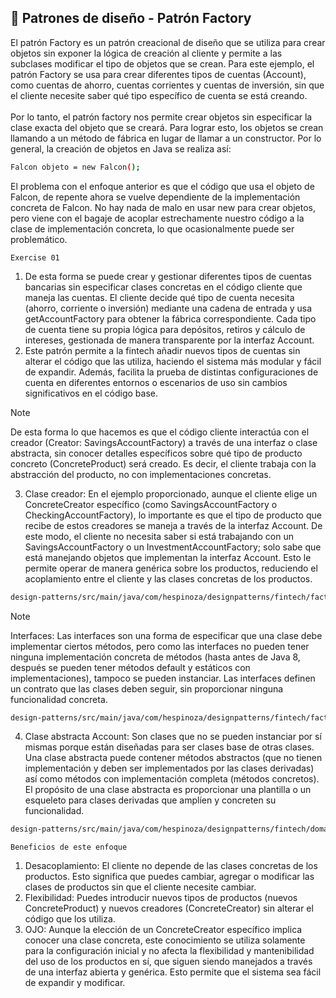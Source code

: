 ## :speech_balloon: Patrones de diseño - Patrón Factory

El patrón Factory es un patrón creacional de diseño que se utiliza para crear objetos sin exponer la lógica de creación al cliente y permite a las subclases modificar el tipo de objetos que se crean. Para este ejemplo, el patrón Factory se usa para crear diferentes tipos de cuentas (Account), como cuentas de ahorro, cuentas corrientes y cuentas de inversión, sin que el cliente necesite saber qué tipo específico de cuenta se está creando.
</br></br>
Por lo tanto, el patrón factory nos permite crear objetos sin especificar la clase exacta del objeto que se creará. Para lograr esto, los objetos se crean llamando a un método de fábrica en lugar de llamar a un constructor. Por lo general, la creación de objetos en Java se realiza así:
```sh
Falcon objeto = new Falcon();
```
El problema con el enfoque anterior es que el código que usa el objeto de Falcon, de repente ahora se vuelve dependiente de la implementación concreta de Falcon. No hay nada de malo en usar new para crear objetos, pero viene con el bagaje de acoplar estrechamente nuestro código a la clase de implementación concreta, lo que ocasionalmente puede ser problemático.

`Exercise 01`
1. De esta forma se puede crear y gestionar diferentes tipos de cuentas bancarias sin especificar clases concretas en el código cliente que maneja las cuentas. El cliente decide qué tipo de cuenta necesita (ahorro, corriente o inversión) mediante una cadena de entrada y usa getAccountFactory para obtener la fábrica correspondiente. Cada tipo de cuenta tiene su propia lógica para depósitos, retiros y cálculo de intereses, gestionada de manera transparente por la interfaz Account.
2. Este patrón permite a la fintech añadir nuevos tipos de cuentas sin alterar el código que las utiliza, haciendo el sistema más modular y fácil de expandir. Además, facilita la prueba de distintas configuraciones de cuenta en diferentes entornos o escenarios de uso sin cambios significativos en el código base.

> [!NOTE]
> De esta forma lo que hacemos es que el código cliente interactúa con el creador (Creator: SavingsAccountFactory) a través de una interfaz o clase abstracta, sin conocer detalles específicos sobre qué tipo de producto concreto (ConcreteProduct) será creado. Es decir, el cliente trabaja con la abstracción del producto, no con implementaciones concretas.

3. Clase creador: En el ejemplo proporcionado, aunque el cliente elige un ConcreteCreator específico (como SavingsAccountFactory o CheckingAccountFactory), lo importante es que el tipo de producto que recibe de estos creadores se maneja a través de la interfaz Account. De este modo, el cliente no necesita saber si está trabajando con un SavingsAccountFactory o un InvestmentAccountFactory; solo sabe que está manejando objetos que implementan la interfaz Account. Esto le permite operar de manera genérica sobre los productos, reduciendo el acoplamiento entre el cliente y las clases concretas de los productos.

```sh
design-patterns/src/main/java/com/hespinoza/designpatterns/fintech/factory/SavingsAccountFactory.java
```

> [!NOTE]
> Interfaces: Las interfaces son una forma de especificar que una clase debe implementar ciertos métodos, pero como las interfaces no pueden tener ninguna implementación concreta de métodos (hasta antes de Java 8, después se pueden tener métodos default y estáticos con implementaciones), tampoco se pueden instanciar. Las interfaces definen un contrato que las clases deben seguir, sin proporcionar ninguna funcionalidad concreta.

```sh
design-patterns/src/main/java/com/hespinoza/designpatterns/fintech/factory/AccountFactory.java
```

4. Clase abstracta Account: Son clases que no se pueden instanciar por sí mismas porque están diseñadas para ser clases base de otras clases. Una clase abstracta puede contener métodos abstractos (que no tienen implementación y deben ser implementados por las clases derivadas) así como métodos con implementación completa (métodos concretos). El propósito de una clase abstracta es proporcionar una plantilla o un esqueleto para clases derivadas que amplíen y concreten su funcionalidad.

```sh
design-patterns/src/main/java/com/hespinoza/designpatterns/fintech/domain/model/Account.java
```

`Beneficios de este enfoque`
1. Desacoplamiento: El cliente no depende de las clases concretas de los productos. Esto significa que puedes cambiar, agregar o modificar las clases de productos sin que el cliente necesite cambiar.
2. Flexibilidad: Puedes introducir nuevos tipos de productos (nuevos ConcreteProduct) y nuevos creadores (ConcreteCreator) sin alterar el código que los utiliza.
3. OJO: Aunque la elección de un ConcreteCreator específico implica conocer una clase concreta, este conocimiento se utiliza solamente para la configuración inicial y no afecta la flexibilidad y mantenibilidad del uso de los productos en sí, que siguen siendo manejados a través de una interfaz abierta y genérica. Esto permite que el sistema sea fácil de expandir y modificar.







